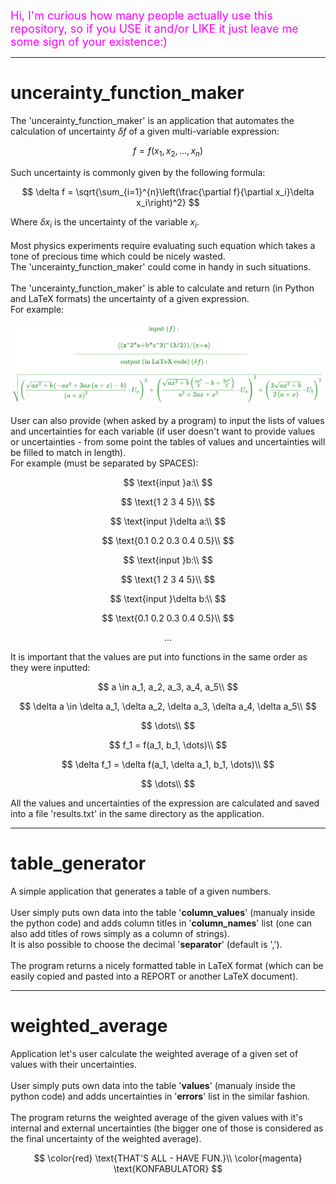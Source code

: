 
<!-- ### Hi, I'm curious how many people will actually use this repository, so if you use it and like it just leave me a star or smth. -->
<!-- make the sentence above red -->
<!--  -->
<!-- <h1> -->
<font color="magenta" size=4>Hi, I'm curious how many people actually use this repository, so if you USE it and/or LIKE it just leave me some sign of your existence:)</font>
<!-- </h1> -->
___
# uncerainty_function_maker
The 'uncerainty_function_maker' is an application that automates the calculation of 
uncertainty $\delta f$ of a given multi-variable expression:
<!--  -->
$$
f = f(x_1, x_2, \dots, x_n)
$$
<!--  -->
Such uncertainty is commonly given by the following formula:
<!-- display Latex function -->
$$
\delta f = \sqrt{\sum_{i=1}^{n}\left(\frac{\partial f}{\partial x_i}\delta x_i\right)^2}
$$
<!-- end of Latex function -->
Where $\delta x_i$ is the uncertainty of the variable $x_i$.\
\
Most physics experiments require evaluating such equation which takes a tone of
precious time which could be nicely wasted.\
The 'uncerainty_function_maker' could come in handy in such situations.\
\
The 'uncerainty_function_maker' is able to calculate and return (in Python and LaTeX formats) the uncertainty of a given 
expression.\
For example:
<!--  -->
<!-- $$
\color{green}
\text{input }(f):\\
\quad\\
\text{((\verb|x^2|*a+b*\verb|c^3|)\verb|^(3/2)|)/(x+a)}\\
\text{------------------------------------------------------------------------------}
\quad\\
\text{output (in LaTeX code) }(\delta f):\\
\quad\\
\sqrt{\left(\frac{\sqrt{a x^{2} + b} \left(- a x^{2} + 3 a x \left(a + x\right) - b\right)}{\left(a + x\right)^{2}}\cdot U_x\right)^2 + \left(\frac{\sqrt{a x^{2} + b} \left(\frac{a x^{2}}{2} - b + \frac{3 x^{3}}{2}\right)}{a^{2} + 2 a x + x^{2}}\cdot U_a\right)^2 + \left(\frac{3 \sqrt{a x^{2} + b}}{2 \left(a + x\right)}\cdot U_b\right)^2}\\
$$ -->
![tool](resources/tool.png)
<!--  -->
User can also provide (when asked by a program) to input the lists of values and uncertainties 
for each variable (if user doesn't want to provide values or uncertainties - from some point
the tables of values and uncertainties will be filled to match in length).\
For example (must be separated by SPACES):
<!--  -->
$$
\text{input }a:\\
$$
<!--  -->
$$
\text{1 2 3 4 5}\\
$$
<!--  -->
$$
\text{input }\delta a:\\
$$
<!--  -->
$$
\text{0.1 0.2 0.3 0.4 0.5}\\
$$
<!--  -->
$$
\text{input }b:\\
$$
<!--  -->
$$
\text{1 2 3 4 5}\\
$$
<!--  -->
$$
\text{input }\delta b:\\
$$
<!--  -->
$$
\text{0.1 0.2 0.3 0.4 0.5}\\
$$
<!--  -->
$$
\dots
$$
<!--  -->
It is important that the values are put into functions in the same order as
they were inputted:
<!--  -->
$$
a \in a_1, a_2, a_3, a_4, a_5\\
$$
<!--  -->
$$
\delta a \in \delta a_1, \delta a_2, \delta a_3, \delta a_4, \delta a_5\\
$$
<!--  -->
$$
\dots\\
$$
<!--  -->
$$
f_1 = f(a_1, b_1, \dots)\\
$$
<!--  -->
$$
\delta f_1 = \delta f(a_1, \delta a_1, b_1, \dots)\\
$$
<!--  -->
$$
\dots\\
$$
<!--  -->
All the values and uncertainties of the expression are calculated and saved into 
a file 'results.txt' in the same directory as the application.
<!--  -->
---------------------
# table_generator
A simple application that generates a table of a given numbers.\
\
User simply puts own data into the table '**column_values**' (manualy inside 
the python code) and adds 
column titles in '**column_names**' list (one can also add titles of rows
simply as a column of strings).\
It is also possible to choose the decimal '**separator**' (default is ',').\
\
The program returns a nicely formatted table in LaTeX format (which can be
easily copied and pasted into a REPORT or another LaTeX document).
<!--  -->
---------------------
# weighted_average
Application let's user calculate the weighted average of a given set of values
with their uncertainties.\
\
User simply puts own data into the table '**values**' (manualy inside
the python code) and adds uncertainties in '**errors**' list in the similar fashion.\
\
The program returns the weighted average of the given values with it's 
internal and external uncertainties (the bigger one of those is considered as the
final uncertainty of the weighted average).
<!--  -->
$$
\color{red}
\text{THAT'S ALL - HAVE FUN.}\\
\color{magenta}
\text{KONFABULATOR}
$$